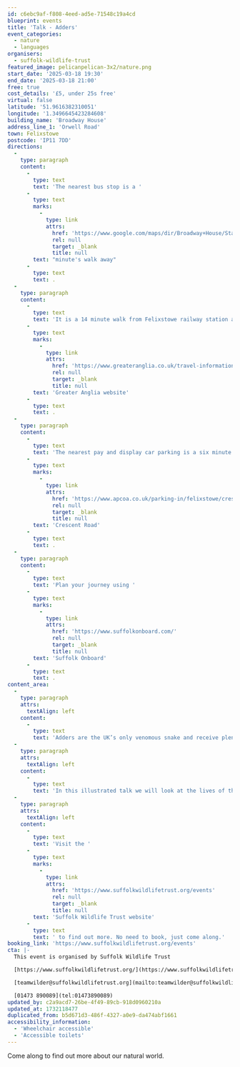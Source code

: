 ```yaml
---
id: c6ebc9af-f808-4eed-ad5e-71548c19a4cd
blueprint: events
title: 'Talk - Adders'
event_categories:
  - nature
  - languages
organisers:
  - suffolk-wildlife-trust
featured_image: pelicanpelican-3x2/nature.png
start_date: '2025-03-18 19:30'
end_date: '2025-03-18 21:00'
free: true
cost_details: '£5, under 25s free'
virtual: false
latitude: '51.9616382310051'
longitude: '1.3496645423284608'
building_name: 'Broadway House'
address_line_1: 'Orwell Road'
town: Felixstowe
postcode: 'IP11 7DD'
directions:
  -
    type: paragraph
    content:
      -
        type: text
        text: 'The nearest bus stop is a '
      -
        type: text
        marks:
          -
            type: link
            attrs:
              href: 'https://www.google.com/maps/dir/Broadway+House/Stanley+Road,+Felixstowe+IP11+7DE/@51.9617422,1.3450301,16z/data=!4m14!4m13!1m5!1m1!1s0x47d9777cd072bcb3:0x906c8ac70606c272!2m2!1d1.349686!2d51.9614994!1m5!1m1!1s0x47d9777cd1155b4b:0x9c0101accf812041!2m2!1d1.3499431!2d51.961313!3e2?entry=ttu&g_ep=EgoyMDI0MTExNy4wIKXMDSoASAFQAw%3D%3D'
              rel: null
              target: _blank
              title: null
        text: "minute's walk away"
      -
        type: text
        text: .
  -
    type: paragraph
    content:
      -
        type: text
        text: 'It is a 14 minute walk from Felixstowe railway station and you can find up to date train times on the '
      -
        type: text
        marks:
          -
            type: link
            attrs:
              href: 'https://www.greateranglia.co.uk/travel-information/station-information/flx'
              rel: null
              target: _blank
              title: null
        text: 'Greater Anglia website'
      -
        type: text
        text: .
  -
    type: paragraph
    content:
      -
        type: text
        text: 'The nearest pay and display car parking is a six minute walk away on '
      -
        type: text
        marks:
          -
            type: link
            attrs:
              href: 'https://www.apcoa.co.uk/parking-in/felixstowe/crescent-road-felixstowe/'
              rel: null
              target: _blank
              title: null
        text: 'Crescent Road'
      -
        type: text
        text: .
  -
    type: paragraph
    content:
      -
        type: text
        text: 'Plan your journey using '
      -
        type: text
        marks:
          -
            type: link
            attrs:
              href: 'https://www.suffolkonboard.com/'
              rel: null
              target: _blank
              title: null
        text: 'Suffolk Onboard'
      -
        type: text
        text: .
content_area:
  -
    type: paragraph
    attrs:
      textAlign: left
    content:
      -
        type: text
        text: 'Adders are the UK’s only venomous snake and receive plenty of hysterical publicity in the press, despite the fact that many people have never even seen one. Yet they are fascinating creatures and deserve our understanding and respect rather than fear. '
  -
    type: paragraph
    attrs:
      textAlign: left
    content:
      -
        type: text
        text: 'In this illustrated talk we will look at the lives of the Adders at RSPB Minsmere, one of the best places to look for them in Suffolk.'
  -
    type: paragraph
    attrs:
      textAlign: left
    content:
      -
        type: text
        text: 'Visit the '
      -
        type: text
        marks:
          -
            type: link
            attrs:
              href: 'https://www.suffolkwildlifetrust.org/events'
              rel: null
              target: _blank
              title: null
        text: 'Suffolk Wildlife Trust website'
      -
        type: text
        text: ' to find out more. No need to book, just come along.'
booking_link: 'https://www.suffolkwildlifetrust.org/events'
cta: |-
  This event is organised by Suffolk Wildlife Trust

  [https://www.suffolkwildlifetrust.org/](https://www.suffolkwildlifetrust.org/)

  [teamwilder@suffolkwildlifetrust.org](mailto:teamwilder@suffolkwildlifetrust.org)

  [01473 890089](tel:01473890089)
updated_by: c2a9acd7-26be-4f49-89cb-918d0960210a
updated_at: 1732118477
duplicated_from: b5d671d3-486f-4327-a0e9-da474abf1661
accessibility_information:
  - 'Wheelchair accessible'
  - 'Accessible toilets'
---
```

Come along to find out more about our natural world.